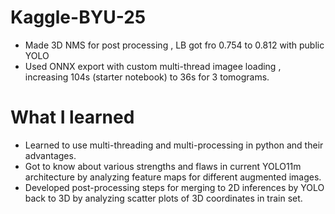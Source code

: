 # Kaggle-BYU-25

- Made 3D NMS for post processing , LB got fro 0.754 to 0.812 with public YOLO
- Used ONNX export with custom multi-thread imagee loading , increasing 104s (starter notebook) to 36s for 3 tomograms.  
 

# What I learned 

- Learned to use multi-threading and multi-processing in python and their advantages.
- Got to know about various strengths and flaws in current YOLO11m architecture by analyzing feature maps for different augmented images.
- Developed post-processing steps for merging to 2D inferences by YOLO back to 3D by analyzing scatter plots of 3D coordinates in train     set.

  

